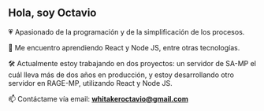 ## Hola, soy Octavio

💗 Apasionado de la programación y de la simplificación de los procesos.

📙 Me encuentro aprendiendo React y Node JS, entre otras tecnologías.

🛠 Actualmente estoy trabajando en dos proyectos: un servidor de SA-MP el cuál lleva más de dos años en producción, 
y estoy desarrollando otro servidor en RAGE-MP, utilizando React y Node JS.

📫 Contáctame vía email: **whitakeroctavio@gmail.com**
